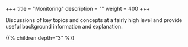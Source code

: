 +++
title = "Monitoring"
description = ""
weight = 400
+++

Discussions of key topics and concepts at a fairly high level and provide useful background information and explanation.

{{% children depth="3" %}}
